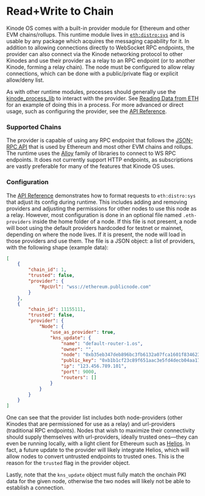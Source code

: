 # Read+Write to Chain

Kinode OS comes with a built-in provider module for Ethereum and other EVM chains/rollups.
This runtime module lives in [`eth:distro:sys`](https://github.com/kinode-dao/kinode/tree/main/kinode/src/eth) and is usable by any package which acquires the messaging capability for it.
In addition to allowing connections directly to WebSocket RPC endpoints, the provider can also connect via the Kinode networking protocol to other Kinodes and use their provider as a relay to an RPC endpoint (or to another Kinode, forming a relay chain).
The node must be configured to allow relay connections, which can be done with a public/private flag or explicit allow/deny list.

As with other runtime modules, processes should generally use the [kinode_process_lib](https://github.com/kinode-dao/process_lib) to interact with the provider.
See [Reading Data from ETH](./cookbook/reading_data_from_eth.md) for an example of doing this in a process.
For more advanced or direct usage, such as configuring the provider, see the [API Reference](./apis/eth_provider.md).

### Supported Chains

The provider is capable of using any RPC endpoint that follows the [JSON-RPC API](https://ethereum.org/developers/docs/apis/json-rpc) that is used by Ethereum and most other EVM chains and rollups.
The runtime uses the [Alloy](https://github.com/alloy-rs) family of libraries to connect to WS RPC endpoints.
It does not currently support HTTP endpoints, as subscriptions are vastly preferable for many of the features that Kinode OS uses.

### Configuration

The [API Reference](./apis/eth_provider.md) demonstrates how to format requests to `eth:distro:sys` that adjust its config during runtime.
This includes adding and removing providers and adjusting the permissions for other nodes to use this node as a relay.
However, most configuration is done in an optional file named `.eth-providers` inside the home folder of a node.
If this file is not present, a node will boot using the default providers hardcoded for testnet or mainnet, depending on where the node lives.
If it is present, the node will load in those providers and use them.
The file is a JSON object: a list of providers, with the following shape (example data):

```json
[
    {
        "chain_id": 1,
        "trusted": false,
        "provider": {
            "RpcUrl": "wss://ethereum.publicnode.com"
        }
    },
    {
        "chain_id": 11155111,
        "trusted": false,
        "provider": {
            "Node": {
                "use_as_provider": true,
                "kns_update": {
                    "name": "default-router-1.os",
                    "owner": "",
                    "node": "0xb35eb347deb896bc3fb6132a07fca1601f83462385ed11e835c24c33ba4ef73d",
                    "public_key": "0xb1b1cf23c89f651aac3e5fd4decb04aa177ab0ec8ce5f1d3877b90bb6f5779db",
                    "ip": "123.456.789.101",
                    "port": 9000,
                    "routers": []
                }
            }
        }
    }
]
```

One can see that the provider list includes both node-providers (other Kinodes that are permissioned for use as a relay) and url-providers (traditional RPC endpoints).
Nodes that wish to maximize their connectivity should supply themselves with url-providers, ideally trusted ones—they can even be running locally, with a light client for Ethereum such as [Helios](https://github.com/a16z/helios).
In fact, a future update to the provider will likely integrate Helios, which will allow nodes to convert untrusted endpoints to trusted ones. This is the reason for the `trusted` flag in the provider object.

Lastly, note that the `kns_update` object must fully match the onchain PKI data for the given node, otherwise the two nodes will likely not be able to establish a connection.

